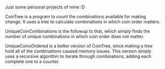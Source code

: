 Just some personal projects of mine :D

CoinTree is a program to count the combinations available for making change. It uses a tree to calculate combinations in which coin order matters.

UniqueCoinCombinations is the followup to that, which simply finds the number of unique combinations in which coin order does not matter.

UniqueCoinsOrdered is a better version of CoinTree, since making a tree hold all of the combinations caused memory issues. This version simply uses a recursive algorithm to iterate through combinations, adding each complete one to a counter.
